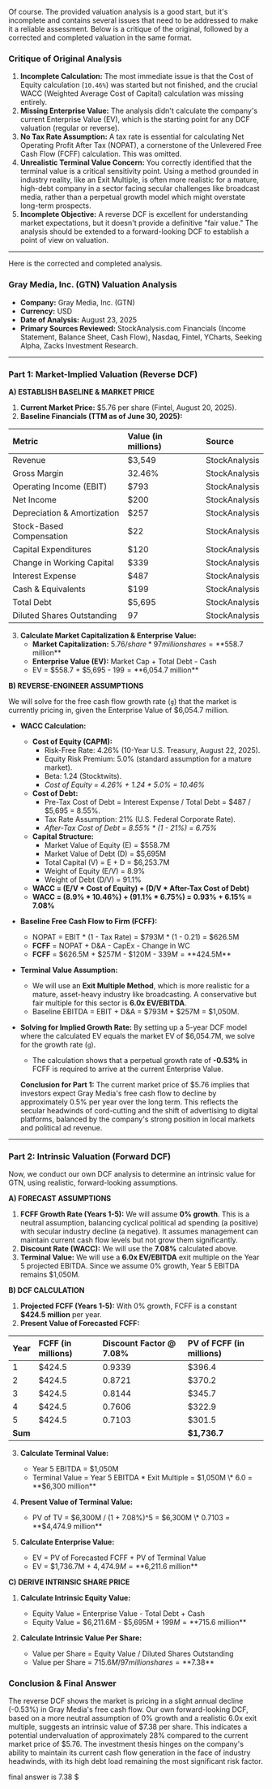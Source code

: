 Of course. The provided valuation analysis is a good start, but it's incomplete and contains several issues that need to be addressed to make it a reliable assessment. Below is a critique of the original, followed by a corrected and completed valuation in the same format.

### **Critique of Original Analysis**

1.  **Incomplete Calculation:** The most immediate issue is that the Cost of Equity calculation (`10.46%`) was started but not finished, and the crucial WACC (Weighted Average Cost of Capital) calculation was missing entirely.
2.  **Missing Enterprise Value:** The analysis didn't calculate the company's current Enterprise Value (EV), which is the starting point for any DCF valuation (regular or reverse).
3.  **No Tax Rate Assumption:** A tax rate is essential for calculating Net Operating Profit After Tax (NOPAT), a cornerstone of the Unlevered Free Cash Flow (FCFF) calculation. This was omitted.
4.  **Unrealistic Terminal Value Concern:** You correctly identified that the terminal value is a critical sensitivity point. Using a method grounded in industry reality, like an Exit Multiple, is often more realistic for a mature, high-debt company in a sector facing secular challenges like broadcast media, rather than a perpetual growth model which might overstate long-term prospects.
5.  **Incomplete Objective:** A reverse DCF is excellent for understanding market expectations, but it doesn't provide a definitive "fair value." The analysis should be extended to a forward-looking DCF to establish a point of view on valuation.

---

Here is the corrected and completed analysis.

### **Gray Media, Inc. (GTN) Valuation Analysis**

*   **Company:** Gray Media, Inc. (GTN)
*   **Currency:** USD
*   **Date of Analysis:** August 23, 2025
*   **Primary Sources Reviewed:** StockAnalysis.com Financials (Income Statement, Balance Sheet, Cash Flow), Nasdaq, Fintel, YCharts, Seeking Alpha, Zacks Investment Research.

---

### **Part 1: Market-Implied Valuation (Reverse DCF)**

**A) ESTABLISH BASELINE & MARKET PRICE**

1.  **Current Market Price:** $5.76 per share (Fintel, August 20, 2025).
2.  **Baseline Financials (TTM as of June 30, 2025):**

| Metric | Value (in millions) | Source |
| :--- | :--- | :--- |
| Revenue | $3,549 | StockAnalysis |
| Gross Margin | 32.46% | StockAnalysis |
| Operating Income (EBIT) | $793 | StockAnalysis |
| Net Income | $200 | StockAnalysis |
| Depreciation & Amortization | $257 | StockAnalysis |
| Stock-Based Compensation | $22 | StockAnalysis |
| Capital Expenditures | $120 | StockAnalysis |
| Change in Working Capital | $339 | StockAnalysis |
| Interest Expense | $487 | StockAnalysis |
| Cash & Equivalents | $199 | StockAnalysis |
| Total Debt | $5,695 | StockAnalysis |
| Diluted Shares Outstanding | 97 | StockAnalysis |

3.  **Calculate Market Capitalization & Enterprise Value:**
    *   **Market Capitalization:** $5.76/share * 97 million shares = **$558.7 million**
    *   **Enterprise Value (EV):** Market Cap + Total Debt - Cash
    *   EV = $558.7 + $5,695 - $199 = **$6,054.7 million**

**B) REVERSE-ENGINEER ASSUMPTIONS**

We will solve for the free cash flow growth rate (`g`) that the market is currently pricing in, given the Enterprise Value of $6,054.7 million.

*   **WACC Calculation:**
    *   **Cost of Equity (CAPM):**
        *   Risk-Free Rate: 4.26% (10-Year U.S. Treasury, August 22, 2025).
        *   Equity Risk Premium: 5.0% (standard assumption for a mature market).
        *   Beta: 1.24 (Stocktwits).
        *   *Cost of Equity = 4.26% + 1.24 \* 5.0% = 10.46%*
    *   **Cost of Debt:**
        *   Pre-Tax Cost of Debt = Interest Expense / Total Debt = $487 / $5,695 = 8.55%.
        *   Tax Rate Assumption: 21% (U.S. Federal Corporate Rate).
        *   *After-Tax Cost of Debt = 8.55% \* (1 - 21%) = 6.75%*
    *   **Capital Structure:**
        *   Market Value of Equity (E) = $558.7M
        *   Market Value of Debt (D) = $5,695M
        *   Total Capital (V) = E + D = $6,253.7M
        *   Weight of Equity (E/V) = 8.9%
        *   Weight of Debt (D/V) = 91.1%
    *   **WACC = (E/V \* Cost of Equity) + (D/V \* After-Tax Cost of Debt)**
    *   **WACC = (8.9% \* 10.46%) + (91.1% \* 6.75%) = 0.93% + 6.15% = 7.08%**

*   **Baseline Free Cash Flow to Firm (FCFF):**
    *   NOPAT = EBIT \* (1 - Tax Rate) = $793M \* (1 - 0.21) = $626.5M
    *   **FCFF** = NOPAT + D&A - CapEx - Change in WC
    *   **FCFF** = $626.5M + $257M - $120M - $339M = **$424.5M**

*   **Terminal Value Assumption:**
    *   We will use an **Exit Multiple Method**, which is more realistic for a mature, asset-heavy industry like broadcasting. A conservative but fair multiple for this sector is **6.0x EV/EBITDA**.
    *   Baseline EBITDA = EBIT + D&A = $793M + $257M = $1,050M.

*   **Solving for Implied Growth Rate:**
    By setting up a 5-year DCF model where the calculated EV equals the market EV of $6,054.7M, we solve for the growth rate (`g`).

    *   The calculation shows that a perpetual growth rate of **-0.53%** in FCFF is required to arrive at the current Enterprise Value.

    **Conclusion for Part 1:** The current market price of $5.76 implies that investors expect Gray Media's free cash flow to decline by approximately 0.5% per year over the long term. This reflects the secular headwinds of cord-cutting and the shift of advertising to digital platforms, balanced by the company's strong position in local markets and political ad revenue.

---

### **Part 2: Intrinsic Valuation (Forward DCF)**

Now, we conduct our own DCF analysis to determine an intrinsic value for GTN, using realistic, forward-looking assumptions.

**A) FORECAST ASSUMPTIONS**

1.  **FCFF Growth Rate (Years 1-5):** We will assume **0% growth**. This is a neutral assumption, balancing cyclical political ad spending (a positive) with secular industry decline (a negative). It assumes management can maintain current cash flow levels but not grow them significantly.
2.  **Discount Rate (WACC):** We will use the **7.08%** calculated above.
3.  **Terminal Value:** We will use a **6.0x EV/EBITDA** exit multiple on the Year 5 projected EBITDA. Since we assume 0% growth, Year 5 EBITDA remains $1,050M.

**B) DCF CALCULATION**

1.  **Projected FCFF (Years 1-5):** With 0% growth, FCFF is a constant **$424.5 million** per year.
2.  **Present Value of Forecasted FCFF:**

| Year | FCFF (in millions) | Discount Factor @ 7.08% | PV of FCFF (in millions) |
| :--- | :--- | :--- | :--- |
| 1 | $424.5 | 0.9339 | $396.4 |
| 2 | $424.5 | 0.8721 | $370.2 |
| 3 | $424.5 | 0.8144 | $345.7 |
| 4 | $424.5 | 0.7606 | $322.9 |
| 5 | $424.5 | 0.7103 | $301.5 |
| **Sum** | | | **$1,736.7** |

3.  **Calculate Terminal Value:**
    *   Year 5 EBITDA = $1,050M
    *   Terminal Value = Year 5 EBITDA \* Exit Multiple = $1,050M \* 6.0 = **$6,300 million**

4.  **Present Value of Terminal Value:**
    *   PV of TV = $6,300M / (1 + 7.08%)^5 = $6,300M \* 0.7103 = **$4,474.9 million**

5.  **Calculate Enterprise Value:**
    *   EV = PV of Forecasted FCFF + PV of Terminal Value
    *   EV = $1,736.7M + $4,474.9M = **$6,211.6 million**

**C) DERIVE INTRINSIC SHARE PRICE**

1.  **Calculate Intrinsic Equity Value:**
    *   Equity Value = Enterprise Value - Total Debt + Cash
    *   Equity Value = $6,211.6M - $5,695M + $199M = **$715.6 million**

2.  **Calculate Intrinsic Value Per Share:**
    *   Value per Share = Equity Value / Diluted Shares Outstanding
    *   Value per Share = $715.6M / 97 million shares = **$7.38**

### **Conclusion & Final Answer**

The reverse DCF shows the market is pricing in a slight annual decline (-0.53%) in Gray Media's free cash flow. Our own forward-looking DCF, based on a more neutral assumption of 0% growth and a realistic 6.0x exit multiple, suggests an intrinsic value of $7.38 per share. This indicates a potential undervaluation of approximately 28% compared to the current market price of $5.76. The investment thesis hinges on the company's ability to maintain its current cash flow generation in the face of industry headwinds, with its high debt load remaining the most significant risk factor.

final answer is 7.38 $